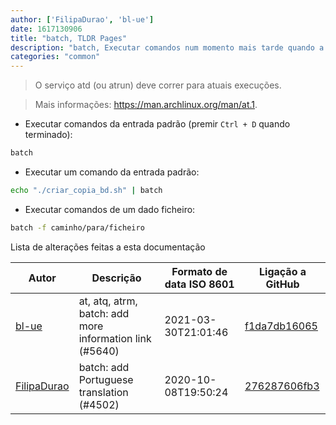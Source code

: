 ```yaml
---
author: ['FilipaDurao', 'bl-ue']
date: 1617130906
title: "batch, TLDR Pages"
description: "batch, Executar comandos num momento mais tarde quando a carga do sistema permitir."
categories: "common"
---
```

> O serviço atd (ou atrun) deve correr para atuais execuções.

> Mais informações: <https://man.archlinux.org/man/at.1>.

- Executar comandos da entrada padrão (premir `Ctrl + D` quando terminado):

```bash
batch
```

- Executar um comando da entrada padrão:

```bash
echo "./criar_copia_bd.sh" | batch
```

- Executar comandos de um dado ficheiro:

```bash
batch -f caminho/para/ficheiro
```
Lista de alterações feitas a esta documentação


Autor | Descrição | Formato de data ISO 8601 | Ligação a GitHub
------|-----|-----|-----
[bl-ue](mailto:54780737+bl-ue@users.noreply.github.com) | at, atq, atrm, batch: add more information link (#5640) | 2021-03-30T21:01:46 | [f1da7db16065](https://github.com/tldr-pages/tldr/commit/f1da7db160655446057cf641b5339d2e9273bb7a)
[FilipaDurao](mailto:32716065+FilipaDurao@users.noreply.github.com) | batch: add Portuguese translation (#4502) | 2020-10-08T19:50:24 | [276287606fb3](https://github.com/tldr-pages/tldr/commit/276287606fb39517ea7899f03a64f58f37177415)

